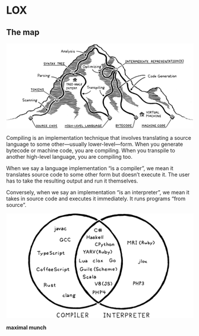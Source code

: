 # LOX

## The map

![map](image.png)

Compiling is an implementation technique that involves translating a source language to some other—usually lower-level—form. When you generate bytecode or machine code, you are compiling. When you transpile to another high-level language, you are compiling too.

When we say a language implementation “is a compiler”, we mean it translates source code to some other form but doesn’t execute it. The user has to take the resulting output and run it themselves.

Conversely, when we say an implementation “is an interpreter”, we mean it takes in source code and executes it immediately. It runs programs “from source”.

![alt text](image-1.png)

**maximal munch**

